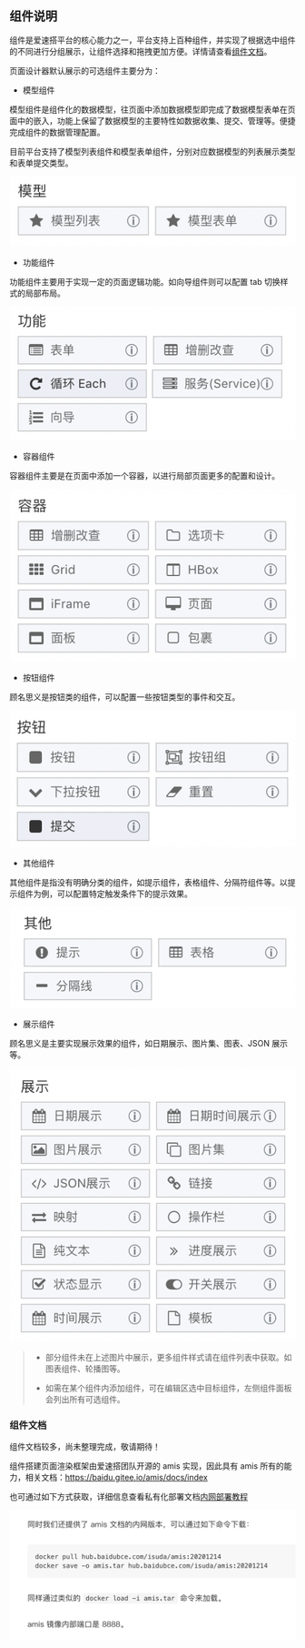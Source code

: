 ## 组件说明

组件是爱速搭平台的核心能力之一，平台支持上百种组件，并实现了根据选中组件的不同进行分组展示，让组件选择和拖拽更加方便。详情请查看[组件文档](https://cloud.baidu.com/doc/ISUDA/s/akj8ot97t)。

页面设计器默认展示的可选组件主要分为：

- 模型组件

模型组件是组件化的数据模型，往页面中添加数据模型即完成了数据模型表单在页面中的嵌入，功能上保留了数据模型的主要特性如数据收集、提交、管理等。便捷完成组件的数据管理配置。

目前平台支持了模型列表组件和模型表单组件，分别对应数据模型的列表展示类型和表单提交类型。

![image.png](../../../staic/img/操作指南/页面设计/普通页面设计/组件说明/image_07bf8ae.png)

- 功能组件

功能组件主要用于实现一定的页面逻辑功能。如向导组件则可以配置 tab 切换样式的局部布局。

![image.png](../../../staic/img/操作指南/页面设计/普通页面设计/组件说明/image_3441a46.png)

- 容器组件

容器组件主要是在页面中添加一个容器，以进行局部页面更多的配置和设计。

![image.png](../../../staic/img/操作指南/页面设计/普通页面设计/组件说明/image_e4293b3.png)

- 按钮组件

顾名思义是按钮类的组件，可以配置一些按钮类型的事件和交互。

![image.png](../../../staic/img/操作指南/页面设计/普通页面设计/组件说明/image_d17fd5f.png)

- 其他组件

其他组件是指没有明确分类的组件，如提示组件，表格组件、分隔符组件等。以提示组件为例，可以配置特定触发条件下的提示效果。

![image.png](../../../staic/img/操作指南/页面设计/普通页面设计/组件说明/image_a16efe7.png)

- 展示组件

顾名思义是主要实现展示效果的组件，如日期展示、图片集、图表、JSON 展示等。

![image.png](../../../staic/img/操作指南/页面设计/普通页面设计/组件说明/image_07beb9c.png)

> - 部分组件未在上述图片中展示，更多组件样式请在组件列表中获取。如图表组件、轮播图等。
>
> - 如需在某个组件内添加组件，可在编辑区选中目标组件，左侧组件面板会列出所有可选组件。

### 组件文档

组件文档较多，尚未整理完成，敬请期待！

组件搭建页面渲染框架由爱速搭团队开源的 amis 实现，因此具有 amis 所有的能力，相关文档：https://baidu.gitee.io/amis/docs/index

也可通过如下方式获取，详细信息查看私有化部署文档[内网部署教程](#https://cloud.baidu.com/doc/ISUDA/s/9kgt0zl4w#如何在无网环境安装？)

![8e0ebb3825606671949bc5690cd69745.png](../../../staic/img/操作指南/页面设计/普通页面设计/组件说明/8e0ebb3825606671949bc5690cd69745_8e0ebb3.png)
